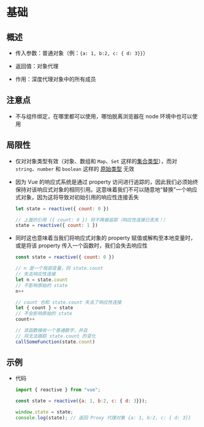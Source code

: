 # 基础

## 概述

+ 传入参数：普通对象（例：`{a: 1, b:2, c: { d: 3}}`）

+ 返回值：对象代理

+ 作用：深度代理对象中的所有成员

## 注意点

+ 不与组件绑定，在哪里都可以使用，哪怕脱离浏览器在 node 环境中也可以使用

## 局限性

+ 仅对对象类型有效（对象、数组和 `Map`、`Set` 这样的[集合类型](https://developer.mozilla.org/zh-CN/docs/Web/JavaScript/Reference/Global_Objects#使用键的集合对象 "集合类型")），而对 `string`、`number` 和 `boolean` 这样的 [原始类型](https://developer.mozilla.org/zh-CN/docs/Glossary/Primitive "原始类型") 无效

+ 因为 Vue 的响应式系统是通过 property 访问进行追踪的，因此我们必须始终保持对该响应式对象的相同引用。这意味着我们不可以随意地“替换”一个响应式对象，因为这将导致对初始引用的响应性连接丢失

  ```js
  let state = reactive({ count: 0 })

  // 上面的引用 ({ count: 0 }) 将不再被追踪（响应性连接已丢失！）
  state = reactive({ count: 1 })
  ```

+ 同时这也意味着当我们将响应式对象的 property 赋值或解构至本地变量时，或是将该 property 传入一个函数时，我们会失去响应性

  ```js
  const state = reactive({ count: 0 })

  // n 是一个局部变量，同 state.count
  // 失去响应性连接
  let n = state.count
  // 不影响原始的 state
  n++

  // count 也和 state.count 失去了响应性连接
  let { count } = state
  // 不会影响原始的 state
  count++

  // 该函数接收一个普通数字，并且
  // 将无法跟踪 state.count 的变化
  callSomeFunction(state.count)
  ```

## 示例

+ 代码

  ```js
  import { reactive } from "vue";

  const state = reactive({a: 1, b:2, c: { d: 3}});

  window.state = state;
  console.log(state); // 返回 Proxy 代理对象 {a: 1, b:2, c: { d: 3}}
  ```
